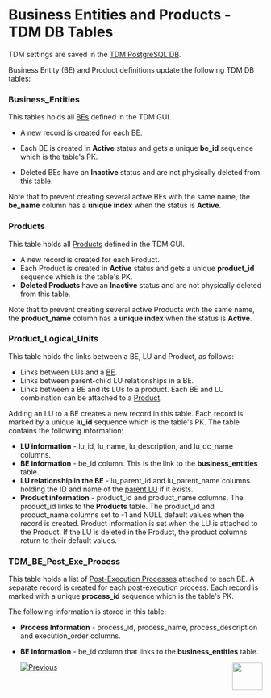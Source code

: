 # Business Entities and Products - TDM DB Tables

TDM settings are saved in the [TDM PostgreSQL DB](/articles/TDM/tdm_architecture/02_tdm_database.md). 

Business Entity (BE) and Product definitions update the following TDM DB tables:

### Business_Entities

This tables holds all [BEs](04_tdm_gui_business_entity_window.md) defined in the TDM GUI. 

-  A new record is created for each BE. 
-  Each BE is created in **Active** status and gets a unique **be_id** sequence which is the table's PK.

- Deleted BEs have an **Inactive** status and are not physically deleted from this table.

Note that to prevent creating several active BEs with the same name, the **be_name** column has a **unique index** when the status is **Active**.

### Products

This table holds all [Products](05_tdm_gui_product_window.md) defined in the TDM GUI.
-  A new record is created for each Product.  
-  Each Product is created in **Active** status and gets a unique **product_id** sequence which is the table's PK. 
-  **Deleted Products** have an **Inactive** status and are not physically deleted from this table.

Note that to prevent creating several active Products with the same name, the **product_name** column has a **unique index** when the status is **Active**. 

### Product_Logical_Units

This table holds the links between a BE, LU and Product, as follows:
- Links between LUs and a [BE](04_tdm_gui_business_entity_window.md).
- Links between parent-child LU relationships in a BE.
- Links between a BE and its LUs to a product. Each BE and LU combination can be attached to a [Product](05_tdm_gui_product_window.md).

Adding an LU to a BE creates a new record in this table. Each record is marked by a unique **lu_id** sequence which is the table's PK. The table contains the following information:

- **LU information** - lu_id, lu_name, lu_description, and lu_dc_name columns. 
- **BE information** - be_id column. This is the link to the **business_entities** table.
- **LU relationship in the BE** - lu_parent_id and lu_parent_name columns holding the ID and name of the [parent LU](/articles/TDM/tdm_overview/03_business_entity_overview.md#building-an-lu-hierarchy-in-a-be) if it exists. 
- **Product information** - product_id and product_name columns. The product_id links to the **Products** table.  The product_id and product_name columns set to -1 and NULL default values when the record is created. Product information is set when the LU is attached to the Product. If the LU is deleted in the Product, the product columns return to their default values.

### TDM_BE_Post_Exe_Process

This table holds a list of [Post-Execution Processes](/articles/TDM/tdm_gui/04_tdm_gui_business_entity_window.md#post-execution-processes-tab) attached to each BE. A separate record is created for each post-execution process. Each record is marked with a unique **process_id** sequence which is the table's PK.

The following information is stored in this table:

- **Process Information** -  process_id, process_name, process_description and execution_order columns.
- **BE information** -  be_id column that links to the **business_entities** table.



  [![Previous](/articles/images/Previous.png)](05_tdm_gui_product_window.md)[<img align="right" width="60" height="54" src="/articles/images/Next.png">](07_tdm_gui_environment_overview.md)



